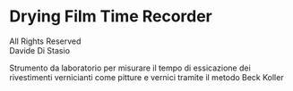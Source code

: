 # Drying Film Time Recorder
All Rights Reserved  
Davide Di Stasio

Strumento da laboratorio per misurare il tempo di essicazione dei rivestimenti vernicianti come 
pitture e vernici tramite il metodo Beck Koller